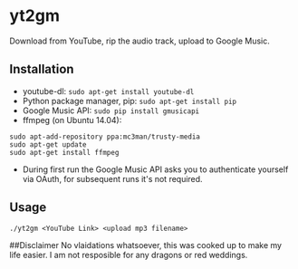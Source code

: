 # yt2gm
Download from YouTube, rip the audio track, upload to Google Music.

## Installation
* youtube-dl: `sudo apt-get install youtube-dl`
* Python package manager, pip: `sudo apt-get install pip`
* Google Music API: `sudo pip install gmusicapi`
* ffmpeg (on Ubuntu 14.04):
```
sudo apt-add-repository ppa:mc3man/trusty-media
sudo apt-get update
sudo apt-get install ffmpeg
```
* During first run the Google Music API asks you to authenticate yourself via OAuth, for subsequent runs it's not required.

## Usage
`./yt2gm <YouTube Link> <upload mp3 filename>`

##Disclaimer
No vlaidations whatsoever, this was cooked up to make my life easier. I am not resposible for any dragons or red weddings.
